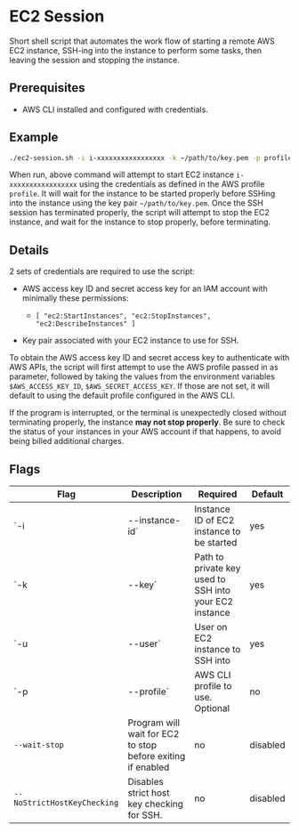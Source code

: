 # EC2 Session

Short shell script that automates the work flow of starting a remote AWS EC2 instance, SSH-ing into the instance to perform some tasks, then leaving the session and stopping the instance.

## Prerequisites

- AWS CLI installed and configured with credentials.

## Example

```bash
./ec2-session.sh -i i-xxxxxxxxxxxxxxxxx -k ~/path/to/key.pem -p profile -u ubuntu --wait-stop
```

When run, above command will attempt to start EC2 instance `i-xxxxxxxxxxxxxxxxx` using the credentials as defined in the AWS profile `profile`. It will wait for the instance to be started properly before SSHing into the instance using the key pair `~/path/to/key.pem`. Once the SSH session has terminated properly, the script will attempt to stop the EC2 instance, and wait for the instance to stop properly, before terminating.

## Details

2 sets of credentials are required to use the script:

- AWS access key ID and secret access key for an IAM account with minimally these permissions:
  - `[ "ec2:StartInstances", "ec2:StopInstances", "ec2:DescribeInstances" ]`

- Key pair associated with your EC2 instance to use for SSH.

To obtain the AWS access key ID and secret access key to authenticate with AWS APIs, the script will first attempt to use the AWS profile passed in as parameter, followed by taking the values from the environment variables `$AWS_ACCESS_KEY_ID`, `$AWS_SECRET_ACCESS_KEY`. If those are not set, it will default to using the default profile configured in the AWS CLI.

If the program is interrupted, or the terminal is unexpectedly closed without terminating properly, the instance **may not stop properly**. Be sure to check the status of your instances in your AWS account if that happens, to avoid being billed additional charges.

## Flags

| Flag | Description | Required | Default |
|---|---|---|---|
| `-i | --instance-id` | Instance ID of EC2 instance to be started | yes | none |
| `-k | --key` | Path to private key used to SSH into your EC2 instance | yes | none |
| `-u | --user` | User on EC2 instance to SSH into | yes | none |
| `-p | --profile` | AWS CLI profile to use. Optional | no | specified above |
| `--wait-stop` | Program will wait for EC2 to stop before exiting if enabled | no | disabled |
| `--NoStrictHostKeyChecking` | Disables strict host key checking for SSH. | no | disabled |

